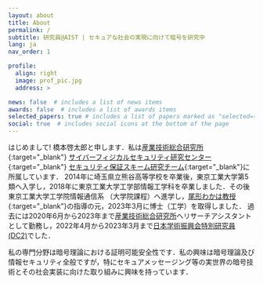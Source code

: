 ```yaml
---
layout: about
title: About
permalink: /
subtitle: 研究員@AIST | セキュアな社会の実現に向けて暗号を研究中
lang: ja
nav_order: 1

profile:
  align: right
  image: prof_pic.jpg
  address: >

news: false  # includes a list of news items
awards: false  # includes a list of awards items
selected_papers: true # includes a list of papers marked as "selected={true}"
social: true  # includes social icons at the bottom of the page
---
```


はじめまして! 橋本啓太郎と申します．私は[産業技術総合研究所](https://www.aist.go.jp/){:target="\_blank"} [サイバーフィジカルセキュリティ研究センター](https://www.cpsec.aist.go.jp/){:target="\_blank"} [セキュリティ保証スキーム研究チーム](https://www.cpsec.aist.go.jp/team/sasrt/){:target="\_blank"}に所属しています．
2014年に埼玉県立熊谷高等学校を卒業後，東京工業大学第5類へ入学し，2018年に東京工業大学工学部情報工学科を卒業しました．その後東京工業大学工学院情報通信系 （大学院課程）へ進学し，[尾形わかは教授](http://www.security.mot.titech.ac.jp/users/wakaha/index.html){:target="\_blank"}の指導の元，2023年3月に博士（工学）を取得しました．
過去には2020年6月から2023年まで[産業技術総合研究所](https://www.aist.go.jp/)へリサーチアシスタントとして勤務し，2022年4月から2023年3月まで[日本学術振興会特別研究員 (DC2)](https://www.jsps.go.jp/j-pd/index.html)でした．

私の専門分野は暗号理論における証明可能安全性です．私の興味は暗号理論及び情報セキュリティ全般ですが，特にセキュアメッセージング等の実世界の暗号技術とその社会実装に向けた取り組みに興味を持っています．
